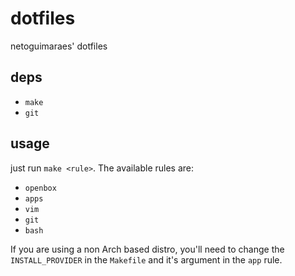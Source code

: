 # dotfiles
netoguimaraes' dotfiles

## deps

- `make`
- `git`

## usage

just run `make <rule>`. The available rules are: 

- `openbox`
- `apps`
- `vim`
- `git`
- `bash`

If you are using a non Arch based distro, you'll need to change the `INSTALL_PROVIDER` in the `Makefile` and it's argument in the `app` rule.
